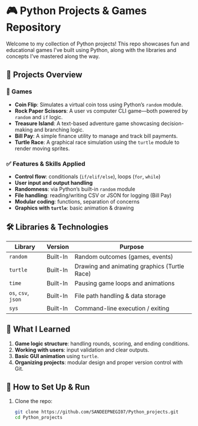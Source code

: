 # 🎮 Python Projects & Games Repository

Welcome to my collection of Python projects! This repo showcases fun and educational games I’ve built using Python, along with the libraries and concepts I’ve mastered along the way.

## 📁 Projects Overview

### 🎲 Games
- **Coin Flip**: Simulates a virtual coin toss using Python’s `random` module.
- **Rock Paper Scissors**: A user vs computer CLI game—both powered by `random` and `if` logic.
- **Treasure Island**: A text-based adventure game showcasing decision-making and branching logic.
- **Bill Pay**: A simple finance utility to manage and track bill payments.
- **Turtle Race**: A graphical race simulation using the `turtle` module to render moving sprites.

### ✅ Features & Skills Applied
- **Control flow**: conditionals (`if/elif/else`), loops (`for`, `while`)
- **User input and output handling**
- **Randomness**: via Python’s built-in `random` module
- **File handling**: reading/writing CSV or JSON for logging (Bill Pay)
- **Modular coding**: functions, separation of concerns
- **Graphics with `turtle`**: basic animation & drawing

## 🛠 Libraries & Technologies

| Library        | Version | Purpose                                       |
|----------------|---------|------------------------------------------------|
| `random`       | Built-In| Random outcomes (games, events)               |
| `turtle`       | Built-In| Drawing and animating graphics (Turtle Race) |
| `time`         | Built-In| Pausing game loops and animations             |
| `os`, `csv`, `json` | Built-In| File path handling & data storage       |
| `sys`          | Built-In| Command-line execution / exiting             |

## 🌱 What I Learned
1. **Game logic structure**: handling rounds, scoring, and ending conditions.
2. **Working with users**: input validation and clear outputs.
3. **Basic GUI animation** using `turtle`.
4. **Organizing projects**: modular design and proper version control with Git.

## 🚀 How to Set Up & Run

1. Clone the repo:
   ```bash
   git clone https://github.com/SANDEEPNEGI07/Python_projects.git
   cd Python_projects

